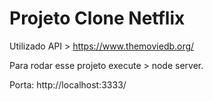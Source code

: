 # Projeto Clone Netflix

Utilizado API > https://www.themoviedb.org/

Para rodar esse projeto execute > node server.

Porta: http://localhost:3333/

